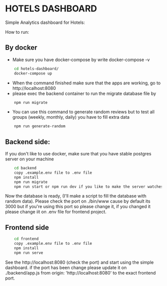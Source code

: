 # HOTELS DASHBOARD
Simple Analytics dashboard for Hotels:

How to run:

## By docker 

- Make sure you have docker-compose by write docker-compose -v
```bash
    cd hotels-dashboard/
    docker-compose up
```
- When the command finished make sure that the apps are working, go to http://localhost:8080
- please exec the backend container to run the migrate database file by 
```bash
    npm run migrate
```
- You can use this command to generate random reviews but to test all groups (weekly, monthly, daily)
  you have to fill extra data
```bash
    npm run generate-random
```

## Backend side:

  If you don't like to use docker, make sure that you have stable postgres server on your machine
    
```bash
    cd backend
    copy .example.env file to .env file
    npm install
    npm run migrate
    npm run start or npm run dev if you like to make the server watches your changes
```
    
  Now the database is ready, (I'll make a script to fill the database with random data).
  Please check the port on ./bin/www cause by default its 3000 but if you're using this port so please change it,
  if you changed it please change iit on .env file for frontend project.

## Frontend side

```bash
    cd frontend
    copy .example.env file to .env file
    npm install
    npm run serve
```
 See the http://localhost:8080 (check the port) and start using the simple dashboard.
 if the port has been change please update it on ./backend/app.js
 from origin: 'http://localhost:8080' to the exact frontend port.
